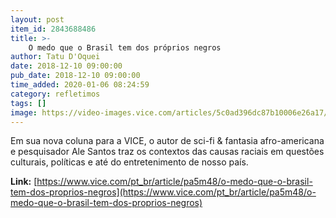 ```yaml
---
layout: post
item_id: 2843688486
title: >-
    O medo que o Brasil tem dos próprios negros
author: Tatu D'Oquei
date: 2018-12-10 09:00:00
pub_date: 2018-12-10 09:00:00
time_added: 2020-01-06 08:24:59
category: refletimos
tags: []
image: https://video-images.vice.com/articles/5c0ad396dc87b10006e26a17/lede/1544218172743-Ale-Santos.png?crop=1xw:1xh;center,center&resize=1200:*
---
```


Em sua nova coluna para a VICE, o autor de sci-fi & fantasia afro-americana e pesquisador Ale Santos traz os contextos das causas raciais em questões culturais, políticas e até do entretenimento de nosso país.

**Link:** [https://www.vice.com/pt_br/article/pa5m48/o-medo-que-o-brasil-tem-dos-proprios-negros](https://www.vice.com/pt_br/article/pa5m48/o-medo-que-o-brasil-tem-dos-proprios-negros)

